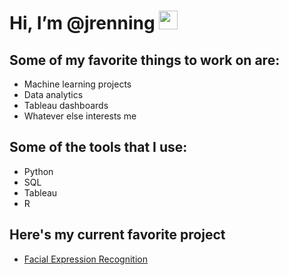 
# Hi, I’m @jrenning <img src="https://raw.githubusercontent.com/MartinHeinz/MartinHeinz/master/wave.gif" width="30px">


## Some of my favorite things to work on are:
  - Machine learning projects 
  - Data analytics
  - Tableau dashboards
  - Whatever else interests me

## Some of the tools that I use:
  - Python 
  - SQL
  - Tableau
  - R

## Here's my current favorite project 
- [Facial Expression Recognition](https://github.com/jrenning/Facial_Expression_Recognition)






